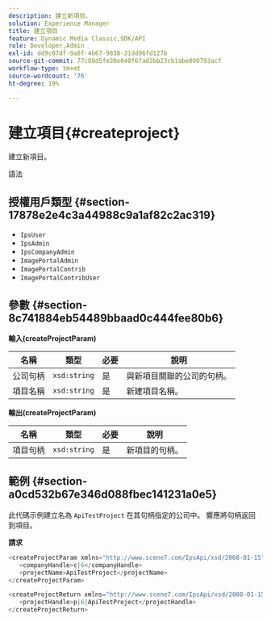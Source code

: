 ```yaml
---
description: 建立新項目。
solution: Experience Manager
title: 建立項目
feature: Dynamic Media Classic,SDK/API
role: Developer,Admin
exl-id: dd9c07df-9a8f-4b67-9838-31dd96fd127b
source-git-commit: 77c88d5fe20e048f6fad2bb23cb1abe090793acf
workflow-type: tm+mt
source-wordcount: '76'
ht-degree: 19%

---
```


# 建立項目{#createproject}

建立新項目。

語法

## 授權用戶類型 {#section-17878e2e4c3a44988c9a1af82c2ac319}

* `IpsUser`
* `IpsAdmin`
* `IpsCompanyAdmin`
* `ImagePortalAdmin`
* `ImagePortalContrib`
* `ImagePortalContribUser`

## 參數 {#section-8c741884eb54489bbaad0c444fee80b6}

**輸入(createProjectParam)**

| 名稱 | 類型 | 必要 | 說明 |
|---|---|---|---|
| 公司句柄 | `xsd:string` | 是 | 與新項目關聯的公司的句柄。 |
| 項目名稱 | `xsd:string` | 是 | 新建項目名稱。 |

**輸出(createProjectParam)**

| 名稱 | 類型 | 必要 | 說明 |
|---|---|---|---|
| 項目句柄 | `xsd:string` | 是 | 新項目的句柄。 |

## 範例 {#section-a0cd532b67e346d088fbec141231a0e5}

此代碼示例建立名為 `ApiTestProject` 在其句柄指定的公司中。 響應將句柄返回到項目。

**請求**

```java
<createProjectParam xmlns="http://www.scene7.com/IpsApi/xsd/2008-01-15">
   <companyHandle>c|6</companyHandle>
   <projectName>ApiTestProject</projectName>
</createProjectParam>
```

```java
<createProjectReturn xmlns="http://www.scene7.com/IpsApi/xsd/2008-01-15">
   <projectHandle>p|6|ApiTestProject</projectHandle>
</createProjectReturn>
```
